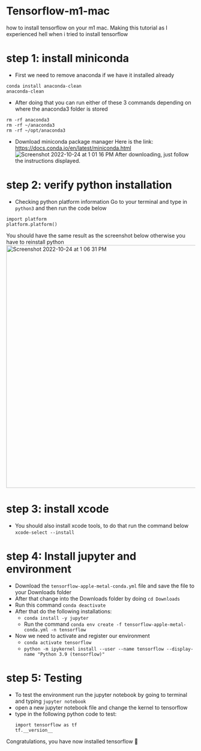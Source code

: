 # Tensorflow-m1-mac
how to install tensorflow on your m1 mac. Making this tutorial as I experienced hell when i tried to install tensorflow


# step 1: install miniconda

- First we need to remove anaconda if we have it installed already 
```
conda install anaconda-clean
anaconda-clean
```
- After doing that you can run either of these 3 commands depending on where the anaconda3 folder is stored
```
rm -rf anaconda3
rm -rf ~/anaconda3
rm -rf ~/opt/anaconda3
```

- Download miniconda package manager 
Here is the link: https://docs.conda.io/en/latest/miniconda.html
![Screenshot 2022-10-24 at 1 01 16 PM](https://user-images.githubusercontent.com/56480632/197451872-e15dd5a4-e354-42a8-a82f-6bb18bf9dc29.png)
After downloading, just follow the instructions displayed. 

# step 2: verify python installation
- Checking python platform information
Go to your terminal and type in `python3`
and then run the code below
```
import platform
platform.platform()
```
You should have the same result as the screenshot below otherwise you have to reinstall python
<img width="646" alt="Screenshot 2022-10-24 at 1 06 31 PM" src="https://user-images.githubusercontent.com/56480632/197452213-3e4b50ed-2b85-4656-ad4b-15365f527d5e.png">

# step 3: install xcode
- You should also install xcode tools, to do that run the command below
`xcode-select --install`

# step 4: Install jupyter and environment
- Download the `tensorflow-apple-metal-conda.yml` file and save the file to your Downloads folder
- After that change into the Downloads folder by doing `cd Downloads`
- Run this command `conda deactivate`
- After that do the following installations: 
  - `conda install -y jupyter`
  - Run the command `conda env create -f tensorflow-apple-metal-conda.yml -n tensorflow`
- Now we need to activate and register our environment 
  - `conda activate tensorflow`
  - `python -m ipykernel install --user --name tensorflow --display-name "Python 3.9 (tensorflow)"`

# step 5: Testing
- To test the environment run the jupyter notebook by going to terminal and typing `jupyter notebook`
- open a new jupyter notebook file and change the kernel to tensorflow
- type in the following python code to test: 
  ```
  import tensorflow as tf
  tf.__version__
  ```

Congratulations, you have now installed tensorflow 🎉
